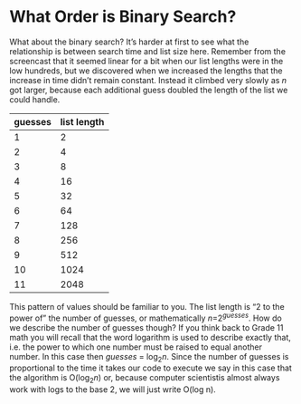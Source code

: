 # What Order is Binary Search?

What about the binary search? It’s harder at first to see what the
relationship is between search time and list size here. Remember from
the screencast that it seemed linear for a bit when our list lengths
were in the low hundreds, but we discovered when we increased the
lengths that the increase in time didn’t remain constant. Instead it
climbed very slowly as _n_ got larger, because each additional guess
doubled the length of the list we could handle.

guesses  | list length
---------|-------------
1        | 2
2        | 4
3        | 8
4        | 16
5        | 32
6        | 64
7        | 128
8        | 256
9        | 512
10       | 1024
11       | 2048


This pattern of values should be familiar to you. The list length is “2
to the power of” the number of guesses, or mathematically
*n*=2<sup>*guesses*</sup>. How do we describe the number of guesses though? If
you think back to Grade 11 math you will recall that the word logarithm
is used to describe exactly that, i.e. the power to which one number
must be raised to equal another number. In this case then _guesses_ =
log<sub>2</sub>*n*. Since the number of guesses is proportional to the time it
takes our code to execute we say in this case that the algorithm is
O(log<sub>2</sub>*n*) or, because computer scientistis almost always work with
logs to the base 2, we will just write O(log n).
